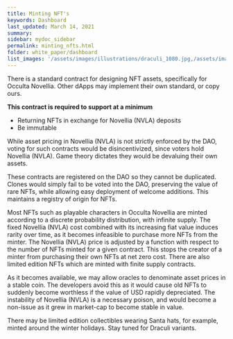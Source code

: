 ```yaml
---
title: Minting NFT's
keywords: Dashboard
last_updated: March 14, 2021
summary: 
sidebar: mydoc_sidebar
permalink: minting_nfts.html
folder: white_paper/dashboard
list_images: '/assets/images/illustrations/draculi_1080.jpg,/assets/images/illustrations/laurence_the_duelist_1080.jpg,/assets/images/illustrations/iscara_the_ten_thousand_guns_1080.jpg,/assets/images/illustrations/alpha_draculi_1080.jpg'
---
```


There is a standard contract for designing NFT assets, specifically for Occulta Novellia. Other dApps may implement their own standard, or copy ours.

**This contract is required to support at a minimum**
- Returning NFTs in exchange for Novellia (NVLA) deposits
- Be immutable

While asset pricing in Novellia (NVLA) is not strictly enforced by the DAO, voting for such contracts would be disincentivized, since voters hold Novellia (NVLA). Game theory dictates they would be devaluing their own assets.

These contracts are registered on the DAO so they cannot be duplicated. Clones would simply fail to be voted into the DAO, preserving the value of rare NFTs, while allowing easy deployment of welcome additions. This maintains a registry of origin for NFTs.

Most NFTs such as playable characters in Occulta Novellia are minted according to a discrete probability distribution, with infinite supply. The fixed Novellia (NVLA) cost combined with its increasing fiat value induces rarity over time, as it becomes infeasible to purchase more NFTs from the minter. The Novellia (NVLA) price is adjusted by a function with respect to the number of NFTs minted for a given contract. This stops the creator of a minter from purchasing their own NFTs at net zero cost. There are also limited edition NFTs which are minted with finite supply contracts.

As it becomes available, we may allow oracles to denominate asset prices in a stable coin. The developers avoid this as it would cause old NFTs to suddenly become worthless if the value of USD rapidly depreciated. The instability of Novellia (NVLA) is a necessary poison, and would become a non-issue as it grew in market-cap to become stable in value.

There may be limited edition collectibles wearing Santa hats, for example, minted around the winter holidays. Stay tuned for Draculi variants.
